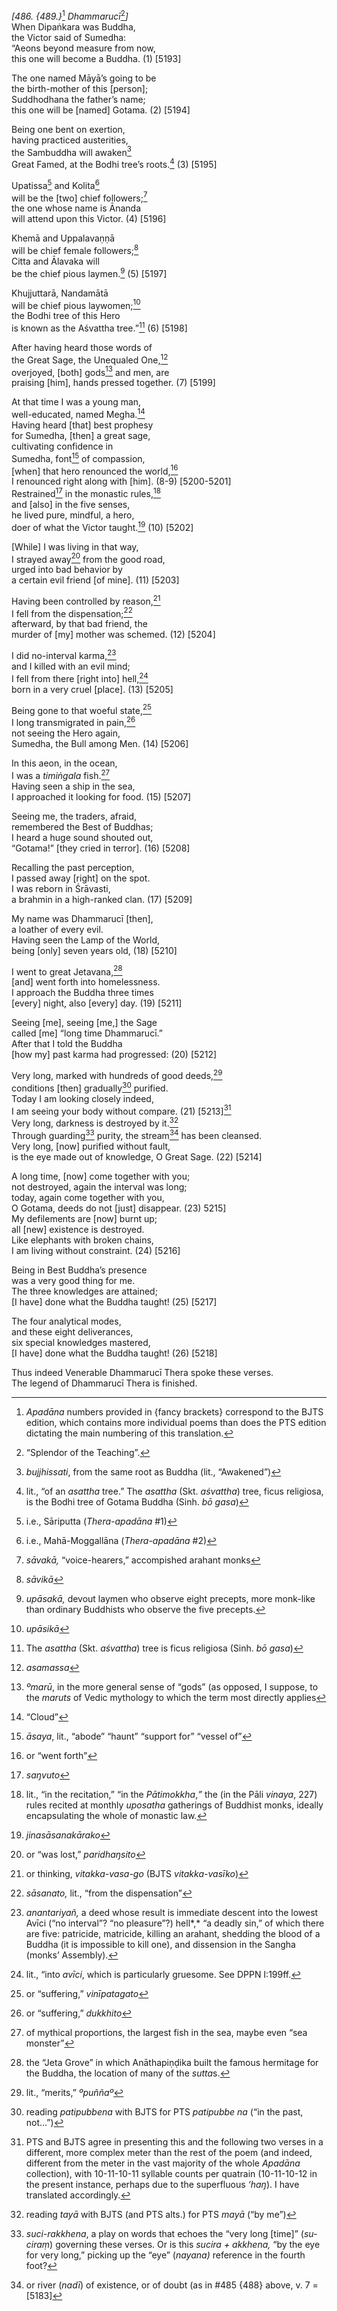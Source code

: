*\[486. {489.}*[^1] *Dhammarucī*[^2]*\]*  
When Dipaṅkara was Buddha,  
the Victor said of Sumedha:  
“Aeons beyond measure from now,  
this one will become a Buddha. (1) \[5193\]

The one named Māyā’s going to be  
the birth-mother of this \[person\];  
Suddhodhana the father’s name;  
this one will be \[named\] Gotama. (2) \[5194\]

Being one bent on exertion,  
having practiced austerities,  
the Sambuddha will awaken[^3]  
Great Famed, at the Bodhi tree’s roots.[^4] (3) \[5195\]

Upatissa[^5] and Kolita[^6]  
will be the \[two\] chief followers;[^7]  
the one whose name is Ānanda  
will attend upon this Victor. (4) \[5196\]

Khemā and Uppalavaṇṇā  
will be chief female followers;[^8]  
Citta and Ālavaka will  
be the chief pious laymen.[^9] (5) \[5197\]

Khujjuttarā, Nandamātā  
will be chief pious laywomen;[^10]  
the Bodhi tree of this Hero  
is known as the Aśvattha tree.”[^11] (6) \[5198\]

After having heard those words of  
the Great Sage, the Unequaled One,[^12]  
overjoyed, \[both\] gods[^13] and men, are  
praising \[him\], hands pressed together. (7) \[5199\]

At that time I was a young man,  
well-educated, named Megha.[^14]  
Having heard \[that\] best prophesy  
for Sumedha, \[then\] a great sage,  
cultivating confidence in  
Sumedha, font[^15] of compassion,  
\[when\] that hero renounced the world,[^16]  
I renounced right along with \[him\]. (8-9) \[5200-5201\]  
Restrained[^17] in the monastic rules,[^18]  
and \[also\] in the five senses,  
he lived pure, mindful, a hero,  
doer of what the Victor taught.[^19] (10) \[5202\]

\[While\] I was living in that way,  
I strayed away[^20] from the good road,  
urged into bad behavior by  
a certain evil friend \[of mine\]. (11) \[5203\]

Having been controlled by reason,[^21]  
I fell from the dispensation;[^22]  
afterward, by that bad friend, the  
murder of \[my\] mother was schemed. (12) \[5204\]

I did no-interval karma,[^23]  
and I killed with an evil mind;  
I fell from there \[right into\] hell,[^24]  
born in a very cruel \[place\]. (13) \[5205\]

Being gone to that woeful state,[^25]  
I long transmigrated in pain,[^26]  
not seeing the Hero again,  
Sumedha, the Bull among Men. (14) \[5206\]

In this aeon, in the ocean,  
I was a *timiṅgala* fish.[^27]  
Having seen a ship in the sea,  
I approached it looking for food. (15) \[5207\]

Seeing me, the traders, afraid,  
remembered the Best of Buddhas;  
I heard a huge sound shouted out,  
“Gotama!” \[they cried in terror\]. (16) \[5208\]

Recalling the past perception,  
I passed away \[right\] on the spot.  
I was reborn in Śrāvasti,  
a brahmin in a high-ranked clan. (17) \[5209\]

My name was Dhammarucī \[then\],  
a loather of every evil.  
Having seen the Lamp of the World,  
being \[only\] seven years old, (18) \[5210\]

I went to great Jetavana,[^28]  
\[and\] went forth into homelessness.  
I approach the Buddha three times  
\[every\] night, also \[every\] day. (19) \[5211\]

Seeing \[me\], seeing \[me,\] the Sage  
called \[me\] “long time Dhammarucī.”  
After that I told the Buddha  
\[how my\] past karma had progressed: (20) \[5212\]

Very long, marked with hundreds of good deeds,[^29]  
conditions \[then\] gradually[^30] purified.  
Today I am looking closely indeed,  
I am seeing your body without compare. (21) \[5213\][^31]  
Very long, darkness is destroyed by it.[^32]  
Through guarding[^33] purity, the stream[^34] has been cleansed.  
Very long, \[now\] purified without fault,  
is the eye made out of knowledge, O Great Sage. (22) \[5214\]

A long time, \[now\] come together with you;  
not destroyed, again the interval was long;  
today, again come together with you,  
O Gotama, deeds do not \[just\] disappear. (23) 5215\]  
My defilements are \[now\] burnt up;  
all \[new\] existence is destroyed.  
Like elephants with broken chains,  
I am living without constraint. (24) \[5216\]

Being in Best Buddha’s presence  
was a very good thing for me.  
The three knowledges are attained;  
\[I have\] done what the Buddha taught! (25) \[5217\]

The four analytical modes,  
and these eight deliverances,  
six special knowledges mastered,  
\[I have\] done what the Buddha taught! (26) \[5218\]

Thus indeed Venerable Dhammarucī Thera spoke these verses.  
The legend of Dhammarucī Thera is finished.

[^1]: *Apadāna* numbers provided in {fancy brackets} correspond to the
    BJTS edition, which contains more individual poems than does the PTS
    edition dictating the main numbering of this translation.

[^2]: “Splendor of the Teaching”.

[^3]: *bujjhissati*, from the same root as Buddha (lit., “Awakened”)

[^4]: lit., “of an *asattha* tree.” The *asattha* (Skt. *aśvattha*)
    tree, ficus religiosa, is the Bodhi tree of Gotama Buddha (Sinh. *bō
    gasa*)

[^5]: i.e., Sāriputta (*Thera-apadāna* \#1)

[^6]: i.e., Mahā-Moggallāna (*Thera-apadāna* \#2)

[^7]: *sāvakā,* “voice-hearers,” accompished arahant monks

[^8]: *sāvikā*

[^9]: *upāsakā,* devout laymen who observe eight precepts, more
    monk-like than ordinary Buddhists who observe the five precepts.

[^10]: *upāsikā*

[^11]: The *asattha* (Skt. *aśvattha*) tree is ficus religiosa (Sinh.
    *bō gasa*)

[^12]: *asamassa*

[^13]: *ºmarū*, in the more general sense of “gods” (as opposed, I
    suppose, to the *maruts* of Vedic mythology to which the term most
    directly applies

[^14]: “Cloud”

[^15]: *āsaya*, lit., “abode” “haunt” “support for” “vessel of”

[^16]: or “went forth”

[^17]: *saŋvuto*

[^18]: lit., “in the recitation,” “in the *Pātimokkha*,*”* the (in the
    Pāli *vinaya*, 227) rules recited at monthly *uposatha* gatherings
    of Buddhist monks, ideally encapsulating the whole of monastic law.

[^19]: *jinasāsanakārako*

[^20]: or “was lost,” *paridhaŋsito*

[^21]: or thinking, *vitakka-vasa-go* (BJTS *vitakka-vasīko*)

[^22]: *sāsanato,* lit., “from the dispensation”

[^23]: *anantariyañ,* a deed whose result is immediate descent into the
    lowest Avīci (“no interval”? “no pleasure”?) hell*,* “a deadly sin,”
    of which there are five: patricide, matricide, killing an arahant,
    shedding the blood of a Buddha (it is impossible to kill one), and
    dissension in the Sangha (monks’ Assembly).

[^24]: lit., “into *avīci*, which is particularly gruesome. See DPPN
    I:199ff.

[^25]: or “suffering,” *vinīpatagato*

[^26]: or “suffering,” *dukkhito*

[^27]: of mythical proportions, the largest fish in the sea, maybe even
    “sea monster”

[^28]: the “Jeta Grove” in which Anāthapiṇḍika built the famous
    hermitage for the Buddha, the location of many of the *sutta*s.

[^29]: lit., “merits,” *ºpuññaº*

[^30]: reading *patipubbena* with BJTS for PTS *patipubbe na* (“in the
    past, not...”)

[^31]: PTS and BJTS agree in presenting this and the following two
    verses in a different, more complex meter than the rest of the poem
    (and indeed, different from the meter in the vast majority of the
    whole *Apadāna* collection), with 10-11-10-11 syllable counts per
    quatrain (10-11-10-12 in the present instance, perhaps due to the
    superfluous *‘haŋ*). I have translated accordingly.

[^32]: reading *tayā* with BJTS (and PTS alts.) for PTS *mayā* (“by me”)

[^33]: *suci-rakkhena*, a play on words that echoes the “very long
    \[time\]” (*su-ciraṃ*) governing these verses. Or is this *sucira +
    akkhena,* “by the eye for very long,” picking up the “eye”
    (*nayana)* reference in the fourth foot?

[^34]: or river (*nadī*) of existence, or of doubt (as in \#485 {488}
    above, v. 7 = \[5183\]
